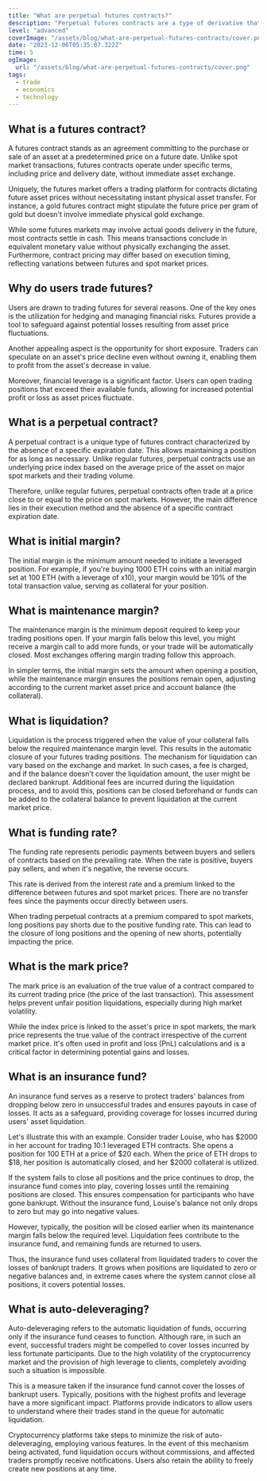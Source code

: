 ```yaml
---
title: "What are perpetual futures contracts?"
description: "Perpetual futures contracts are a type of derivative that lacks a specific expiration date, allowing the holder to maintain the position for as long as necessary. They utilize underlying price indices formed based on the average asset price on spot markets, distinguishing them from regular futures contracts, which have a defined expiration date."
level: "advanced"
coverImage: "/assets/blog/what-are-perpetual-futures-contracts/cover.png"
date: "2023-12-06T05:35:07.322Z"
time: 5
ogImage:
  url: "/assets/blog/what-are-perpetual-futures-contracts/cover.png"
tags:
  - trade
  - economics
  - technology
---
```



## What is a futures contract?

A futures contract stands as an agreement committing to the purchase or sale of an asset at a predetermined price on a future date. Unlike spot market transactions, futures contracts operate under specific terms, including price and delivery date, without immediate asset exchange.

Uniquely, the futures market offers a trading platform for contracts dictating future asset prices without necessitating instant physical asset transfer. For instance, a gold futures contract might stipulate the future price per gram of gold but doesn't involve immediate physical gold exchange.

While some futures markets may involve actual goods delivery in the future, most contracts settle in cash. This means transactions conclude in equivalent monetary value without physically exchanging the asset. Furthermore, contract pricing may differ based on execution timing, reflecting variations between futures and spot market prices.

## Why do users trade futures?
Users are drawn to trading futures for several reasons. One of the key ones is the utilization for hedging and managing financial risks. Futures provide a tool to safeguard against potential losses resulting from asset price fluctuations.

Another appealing aspect is the opportunity for short exposure. Traders can speculate on an asset's price decline even without owning it, enabling them to profit from the asset's decrease in value.

Moreover, financial leverage is a significant factor. Users can open trading positions that exceed their available funds, allowing for increased potential profit or loss as asset prices fluctuate.

## What is a perpetual contract?

A perpetual contract is a unique type of futures contract characterized by the absence of a specific expiration date. This allows maintaining a position for as long as necessary. Unlike regular futures, perpetual contracts use an underlying price index based on the average price of the asset on major spot markets and their trading volume.

Therefore, unlike regular futures, perpetual contracts often trade at a price close to or equal to the price on spot markets. However, the main difference lies in their execution method and the absence of a specific contract expiration date.

## What is initial margin?

The initial margin is the minimum amount needed to initiate a leveraged position. For example, if you're buying 1000 ETH coins with an initial margin set at 100 ETH (with a leverage of x10), your margin would be 10% of the total transaction value, serving as collateral for your position.

## What is maintenance margin?
The maintenance margin is the minimum deposit required to keep your trading positions open. If your margin falls below this level, you might receive a margin call to add more funds, or your trade will be automatically closed. Most exchanges offering margin trading follow this approach.

In simpler terms, the initial margin sets the amount when opening a position, while the maintenance margin ensures the positions remain open, adjusting according to the current market asset price and account balance (the collateral).

## What is liquidation?
Liquidation is the process triggered when the value of your collateral falls below the required maintenance margin level. This results in the automatic closure of your futures trading positions. The mechanism for liquidation can vary based on the exchange and market. In such cases, a fee is charged, and if the balance doesn’t cover the liquidation amount, the user might be declared bankrupt. Additional fees are incurred during the liquidation process, and to avoid this, positions can be closed beforehand or funds can be added to the collateral balance to prevent liquidation at the current market price.

## What is funding rate?
The funding rate represents periodic payments between buyers and sellers of contracts based on the prevailing rate. When the rate is positive, buyers pay sellers, and when it's negative, the reverse occurs.

This rate is derived from the interest rate and a premium linked to the difference between futures and spot market prices. There are no transfer fees since the payments occur directly between users.

When trading perpetual contracts at a premium compared to spot markets, long positions pay shorts due to the positive funding rate. This can lead to the closure of long positions and the opening of new shorts, potentially impacting the price.

## What is the mark price?
The mark price is an evaluation of the true value of a contract compared to its current trading price (the price of the last transaction). This assessment helps prevent unfair position liquidations, especially during high market volatility.

While the index price is linked to the asset's price in spot markets, the mark price represents the true value of the contract irrespective of the current market price. It's often used in profit and loss (PnL) calculations and is a critical factor in determining potential gains and losses.

## What is an insurance fund?
An insurance fund serves as a reserve to protect traders' balances from dropping below zero in unsuccessful trades and ensures payouts in case of losses. It acts as a safeguard, providing coverage for losses incurred during users' asset liquidation.

Let's illustrate this with an example. Consider trader Louise, who has $2000 in her account for trading 10:1 leveraged ETH contracts. She opens a position for 100 ETH at a price of $20 each. When the price of ETH drops to $18, her position is automatically closed, and her $2000 collateral is utilized.

If the system fails to close all positions and the price continues to drop, the insurance fund comes into play, covering losses until the remaining positions are closed. This ensures compensation for participants who have gone bankrupt. Without the insurance fund, Louise's balance not only drops to zero but may go into negative values.

However, typically, the position will be closed earlier when its maintenance margin falls below the required level. Liquidation fees contribute to the insurance fund, and remaining funds are returned to users.

Thus, the insurance fund uses collateral from liquidated traders to cover the losses of bankrupt traders. It grows when positions are liquidated to zero or negative balances and, in extreme cases where the system cannot close all positions, it covers potential losses.

## What is auto-deleveraging?
Auto-deleveraging refers to the automatic liquidation of funds, occurring only if the insurance fund ceases to function. Although rare, in such an event, successful traders might be compelled to cover losses incurred by less fortunate participants. Due to the high volatility of the cryptocurrency market and the provision of high leverage to clients, completely avoiding such a situation is impossible.

This is a measure taken if the insurance fund cannot cover the losses of bankrupt users. Typically, positions with the highest profits and leverage have a more significant impact. Platforms provide indicators to allow users to understand where their trades stand in the queue for automatic liquidation.

Cryptocurrency platforms take steps to minimize the risk of auto-deleveraging, employing various features. In the event of this mechanism being activated, fund liquidation occurs without commissions, and affected traders promptly receive notifications. Users also retain the ability to freely create new positions at any time.
